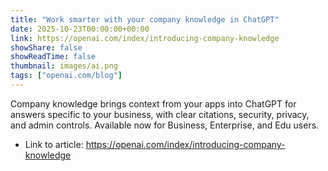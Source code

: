 ```yaml
---
title: "Work smarter with your company knowledge in ChatGPT"
date: 2025-10-23T00:00:00+00:00
link: https://openai.com/index/introducing-company-knowledge
showShare: false
showReadTime: false
thumbnail: images/ai.png
tags: ["openai.com/blog"]
---
```

Company knowledge brings context from your apps into ChatGPT for answers specific to your business, with clear citations, security, privacy, and admin controls. Available now for Business, Enterprise, and Edu users.

- Link to article: https://openai.com/index/introducing-company-knowledge